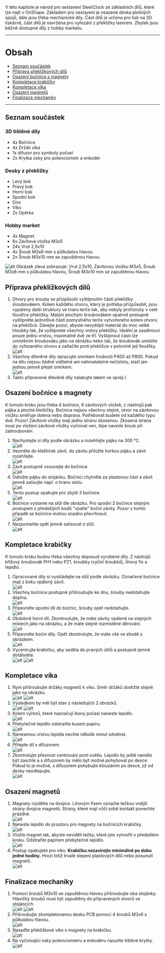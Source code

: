 V této kapitole je návod pro sestavení SleetClock ze základních dílů, které lze najít v OnShape. Základem pro sestavení je osazená deska plošných spojů, dále jsou třeba mechanické díly. Část dílů je určena pro tisk na 3D tiskárně, část dílů je navržena pro vyřezání z překližky laserem. Zbytek jsou běžně dostupné díly z hobby marketu.
___
# Obsah
* [Seznam součástek](#seznam)
* [Příprava překližkových dílů](#preklizka)
* [Osazení bočnice s magnety](#bocnice)
* [Kompletace krabičky](#krabicka)
* [Kompletace víka](#viko)
* [Osazení magnetů](#magnety)
* [Finalizace mechaniky](#finalizace)
___

## <a name = "seznam">Seznam součástek</a>

### 3D tištěné díly
+ 4x Bočnice
+ 4x Držák víka
+ 1x difuzor pro symboly počasí
+ 2x Krytka osky pro potenciometr a enkodér

### Desky z překližky
+ Levý bok
+ Pravý bok
+ Horní bok
+ Spodní bok
+ Dno
+ Víko
+ 2x Opěrka

### Hobby market
+ 4x Magnet
+ 6x Závitová vložka M3x5
+ 24x Vrut 2,5x10
+ 4x Šroub M3x6 mm s půlkulatou hlavou
+ 2x Šroub M3x10 mm se zapuštěnou hlavou

![alt](SupportFiles/Chote_2.jpg)
Obrázek zleva zobrazuje: Vrut 2,5x10, Závitovou vložku M3x5, Šroub M3x6 mm s půlkulatou hlavou, Šroub M3x10 mm se zapuštěnou hlavou

## <a name = preklizka>Příprava překližkových dílů</a>
1. Otvory pro šrouby se přizpůsobí vyštípnutím části překližky šroubovákem. Kolem každého otvoru, který je potřeba přizpůsobit, jsou vypáleny další struktury ve tvaru terče tak, aby nebyly proříznuty v celé tloušťce překližky. Malým plochým šroubovákem opatrně postupně vyštípněte jednotlivé části pomyslného terče vytvořeného kolem otvoru na překližce. Dávejte pozor, abyste nevyštípli materiál do moc velké hloubky tak, že vyštípnete všechny vrstvy překližky. Ideální je zasáhnout pouze jednu vrstvu, maximálně dvě ze tří. Vyštípnout části lze umístěním šroubováku jako na obrázku nebo tak, že šroubovák umístíte do vyřezaného otvoru a zatlačíte proti překližce v polovině její tloušťky.\
![alt](SupportFiles/Chote_1.jpg)
1. Všechny dřevěné díly opracujte smirkem hrubosti P400 až P800. Pokud na dílu nejsou žádné viditelné ani nahmatatelné nečistoty, stačí jen jednou jemně přejet smirkem.\
![alt](SupportFiles/009.jpg)
1. Takto připravené dřevěné díly nalakujte lakem ve spreji.\

## <a name = bocnice>Osazení bočnice s magnety</a>
K tomuto kroku jsou třeba 4 bočnice, 6 závitových vložek, z nástrojů pak pájka a ploché kleštičky. Bočnice nejsou všechny stejné, otvor na závitovou vložku směřuje doleva nebo doprava. Potřebovat budete od každého typu dvě. Pozor! Závitové vložky mají jednu stranu zkosenou. Zkosená strana musí po vložení závitové vložky vyčnívat ven, lépe navede šroub při zašroubování.

1. Nachystejte si díly podle obrázku a rozehřejte pájku na 300 °C.\
![alt](SupportFiles/001.jpg)
1. Vezměte do kleštiček závit, do závitu přiložte horkou pájku a závit rozehřejte.\
![alt](SupportFiles/002.jpg)
1. Závit postupně vsouvejte do bočnice.\
![alt](SupportFiles/003.jpg)
1. Odložte pájku do stojánku. Bočnici chytněte za plastovou část a závit jemně zalisujte např. o hranu stolu.\
![alt](SupportFiles/004.jpg)
1. Tento postup opakujte pro zbylé 3 bočnice.\
![alt](SupportFiles/005.jpg)        
1. Bočnice vystavte na stůl dle obrázku. Pro spodní 2 bočnice stejným postupem z předešlých bodů "vpalte" boční závity. Pozor v tomto případě se bočnice mohou snadno převrhnout.\
![alt](SupportFiles/006.jpg)
1. Nezpomeňte opět jemně zalisovat o stůl.\
![alt](SupportFiles/008.jpg)

## <a name = krabicka>Kompletace krabičky</a>
K tomuto kroku budou třeba všechny doposud vyrobené díly. Z nástrojů křížový šroubovák PH1 nebo PZ1, šroubky (*výčet šroubků*), lihový fix a lepidlo.

1. Opracované díly si vyskládejte na stůl podle obrázku. Označené bočnice mají z boku vpálený závit.\
![alt](SupportFiles/010.jpg)
1. Všechny bočnice postupně přišroubujte ke dnu, šrouby nedotahujte doplna.\
![alt](SupportFiles/011.jpg)
1. Připevněte spodní díl do bočnic, šrouby opět nedotahujte.\
![alt](SupportFiles/013.jpg)
1. Obdobně horní díl. Zkontroulujte, že máte závity vpálené na stejných místech jako na obrázku, a že máte stejně rozmístěné děrování.\
![alt](SupportFiles/014.jpg)
1. Připevněte boční díly. Opět zkontrolujte, že máte vše ve shodě s obrázkem.\
![alt](SupportFiles/015.jpg)
1. Vycentrujte krabičku, aby seděla do pravých úhlů a postupně jemně dotáhněte.\
![alt](SupportFiles/017.jpg)
![alt](SupportFiles/018.jpg)

## <a name = viko>Kompletace víka</a>

1. Nyní přišroubujte držáky magnetů k víku. Směr držáků dodržte stejně jako na obrázku.\
![alt](SupportFiles/019.jpg)
![alt](SupportFiles/020.jpg)
1. Výsledkem by měl být stav z následujích 2 obrázků.\
![alt](SupportFiles/021.jpg)
![alt](SupportFiles/022.jpg)
1. Kolem výřezů, které naznačují ikony počasí naneste lepidlo.\
![alt](SupportFiles/023.jpg)
1. Přebytečné lepidlo odstraňte kusem papíru.\
![alt](SupportFiles/024.jpg)
1. Nanesenou vrstvu lepidla nechte několik minut odvětrat.\
![alt](SupportFiles/025.jpg)
1. Přilepte díl s difuzorem.\
![alt](SupportFiles/026.jpg)
1. Zkontrolujte přesnost centrování proti světlu. Lepidlo by ještě nemělo být zaschlé a s difuzorem by mělo být možné pohybovat po desce. Pokud to je možné, s difuzorem pohybujte klouzáním po desce, již od desky neodlepujte.\
![alt](SupportFiles/027.jpg)

## <a name = magnety>Osazení magnetů</a>

1. Magnety rozdělte na dvojice. Lihovým fixem označte tečkou vnější strany dvojice magnetů. Strany, které mají vůči sobě kontakt ponechte prázdné.\
![alt](SupportFiles/028.jpg)
1. Naneste lepidlo do prostoru pro magnety na bočnicích krabičky.\
![alt](SupportFiles/029.jpg)
1. Vložte magnet tak, abyste neviděli tečky, které jste vytvořili v předešlém kroku. Odstraňte papírem přebytečné lepidlo.\
![alt](SupportFiles/030.jpg)
1. Postup opakujete pro víko. **Krabičku nezavírejte minimálně po dobu jedné hodiny.** Hrozí totiž trvalé slepení plastových dílů nebo posunutí magnetů.\
![alt](SupportFiles/031.jpg)

## <a name = finalizace>Finalizace mechaniky</a>

1. Pomocí šroubů M3x10 se zapuštěnou hlavou přišroubujte oba stojánky. Hlavičky šroubů musí být zapuštěny do připravených otvorů ve stojáncích.\
![alt](SupportFiles/032.jpg)
![alt](SupportFiles/033.jpg)
1. Přišroubujte zkompletovanou desku PCB pomocí 4 šroubů M3x6 s půlkulatou hlavou.\
![alt](SupportFiles/035.jpg)
1. Nasaďte překližkové víko s magnety na krabičku.\
![alt](SupportFiles/dsc_0322.jpg)
1. Na vyčnívající osky potenciometru a enkodéru nasuňte tištěné krytky.\
![alt](SupportFiles/dsc_0331.jpg)